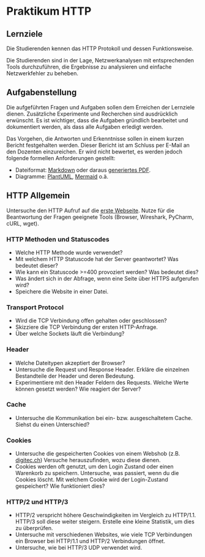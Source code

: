 # Praktikum HTTP
## Lernziele
Die Studierenden kennen das HTTP Protokoll und dessen Funktionsweise.

Die Studierenden sind in der Lage, Netzwerkanalysen mit entsprechenden Tools durchzuführen, die Ergebnisse zu analysieren und einfache Netzwerkfehler zu beheben. 

## Aufgabenstellung
Die aufgeführten Fragen und Aufgaben sollen dem Erreichen der Lernziele dienen. 
Zusätzliche Experimente und Recherchen sind ausdrücklich erwünscht.
Es ist wichtiger, dass die Aufgaben gründlich bearbeitet und dokumentiert werden, als dass alle Aufgaben erledigt werden.

Das Vorgehen, die Antworten und Erkenntnisse sollen in einem kurzen Bericht festgehalten werden.
Dieser Bericht ist am Schluss per E-Mail an den Dozenten einzureichen.
Er wird nicht bewertet, es werden jedoch folgende formellen Anforderungen gestellt:
- Dateiformat: [Markdown](https://www.markdownguide.org/) oder daraus [generiertes PDF](https://pandoc.org/).
- Diagramme: [PlantUML](https://plantuml.com/de/), [Mermaid](https://mermaid.js.org/) o.ä.

## HTTP Allgemein
Untersuche den HTTP Aufruf auf die [erste Webseite](http://info.cern.ch/hypertext/WWW/TheProject.html).
Nutze für die Beantwortung der Fragen geeignete Tools (Browser, Wireshark, PyCharm, cURL, wget).

### HTTP Methoden und Statuscodes
- Welche HTTP Methode wurde verwendet?
- Mit welchem HTTP Statuscode hat der Server geantwortet? Was bedeutet dieser?
- Wie kann ein Statuscode >=400 provoziert werden? Was bedeutet dies?
- Was ändert sich in der Abfrage, wenn eine Seite über HTTPS aufgerufen wird?
- Speichere die Website in einer Datei.

### Transport Protocol
- Wird die TCP Verbindung offen gehalten oder geschlossen?
- Skizziere die TCP Verbindung der ersten HTTP-Anfrage.
- Über welche Sockets läuft die Verbindung?

### Header
- Welche Dateitypen akzeptiert der Browser?
- Untersuche die Request und Response Header. Erkläre die einzelnen Bestandteile der Header und deren Bedeutung.
- Experimentiere mit den Header Feldern des Requests. Welche Werte können gesetzt werden? Wie reagiert der Server?

### Cache
- Untersuche die Kommunikation bei ein- bzw. ausgeschaltetem Cache. Siehst du einen Unterschied?

### Cookies
- Untersuche die gespeicherten Cookies von einem Webshob (z.B. [digitec.ch](https://www.digitec.ch)) Versuche herauszufinden, wozu diese dienen.
- Cookies werden oft genutzt, um den Login Zustand oder einen Warenkorb zu speichern. 
  Untersuche, was passiert, wenn du die Cookies löscht.
  Mit welchem Cookie wird der Login-Zustand gespeichert? Wie funktioniert dies?

### HTTP/2 und HTTP/3
- HTTP/2 verspricht höhere Geschwindigkeiten im Vergleich zu HTTP/1.1. HTTP/3 soll diese weiter steigern. Erstelle eine kleine Statistik, um dies zu überprüfen.
- Untersuche mit verschiedenen Websites, wie viele TCP Verbindungen ein Browser bei HTTP/1.1 und HTTP/2 Verbindungen öffnet.
- Untersuche, wie bei HTTP/3 UDP verwendet wird.